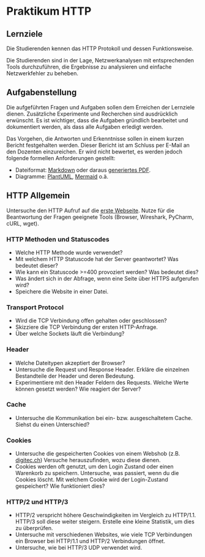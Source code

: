 # Praktikum HTTP
## Lernziele
Die Studierenden kennen das HTTP Protokoll und dessen Funktionsweise.

Die Studierenden sind in der Lage, Netzwerkanalysen mit entsprechenden Tools durchzuführen, die Ergebnisse zu analysieren und einfache Netzwerkfehler zu beheben. 

## Aufgabenstellung
Die aufgeführten Fragen und Aufgaben sollen dem Erreichen der Lernziele dienen. 
Zusätzliche Experimente und Recherchen sind ausdrücklich erwünscht.
Es ist wichtiger, dass die Aufgaben gründlich bearbeitet und dokumentiert werden, als dass alle Aufgaben erledigt werden.

Das Vorgehen, die Antworten und Erkenntnisse sollen in einem kurzen Bericht festgehalten werden.
Dieser Bericht ist am Schluss per E-Mail an den Dozenten einzureichen.
Er wird nicht bewertet, es werden jedoch folgende formellen Anforderungen gestellt:
- Dateiformat: [Markdown](https://www.markdownguide.org/) oder daraus [generiertes PDF](https://pandoc.org/).
- Diagramme: [PlantUML](https://plantuml.com/de/), [Mermaid](https://mermaid.js.org/) o.ä.

## HTTP Allgemein
Untersuche den HTTP Aufruf auf die [erste Webseite](http://info.cern.ch/hypertext/WWW/TheProject.html).
Nutze für die Beantwortung der Fragen geeignete Tools (Browser, Wireshark, PyCharm, cURL, wget).

### HTTP Methoden und Statuscodes
- Welche HTTP Methode wurde verwendet?
- Mit welchem HTTP Statuscode hat der Server geantwortet? Was bedeutet dieser?
- Wie kann ein Statuscode >=400 provoziert werden? Was bedeutet dies?
- Was ändert sich in der Abfrage, wenn eine Seite über HTTPS aufgerufen wird?
- Speichere die Website in einer Datei.

### Transport Protocol
- Wird die TCP Verbindung offen gehalten oder geschlossen?
- Skizziere die TCP Verbindung der ersten HTTP-Anfrage.
- Über welche Sockets läuft die Verbindung?

### Header
- Welche Dateitypen akzeptiert der Browser?
- Untersuche die Request und Response Header. Erkläre die einzelnen Bestandteile der Header und deren Bedeutung.
- Experimentiere mit den Header Feldern des Requests. Welche Werte können gesetzt werden? Wie reagiert der Server?

### Cache
- Untersuche die Kommunikation bei ein- bzw. ausgeschaltetem Cache. Siehst du einen Unterschied?

### Cookies
- Untersuche die gespeicherten Cookies von einem Webshob (z.B. [digitec.ch](https://www.digitec.ch)) Versuche herauszufinden, wozu diese dienen.
- Cookies werden oft genutzt, um den Login Zustand oder einen Warenkorb zu speichern. 
  Untersuche, was passiert, wenn du die Cookies löscht.
  Mit welchem Cookie wird der Login-Zustand gespeichert? Wie funktioniert dies?

### HTTP/2 und HTTP/3
- HTTP/2 verspricht höhere Geschwindigkeiten im Vergleich zu HTTP/1.1. HTTP/3 soll diese weiter steigern. Erstelle eine kleine Statistik, um dies zu überprüfen.
- Untersuche mit verschiedenen Websites, wie viele TCP Verbindungen ein Browser bei HTTP/1.1 und HTTP/2 Verbindungen öffnet.
- Untersuche, wie bei HTTP/3 UDP verwendet wird.